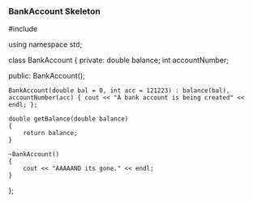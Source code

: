 ### BankAccount Skeleton
#include <iostream>

using namespace std;

class BankAccount
{
private:
	double balance;
	int accountNumber;

public:
	BankAccount();

	BankAccount(double bal = 0, int acc = 121223) : balance(bal), accountNumber(acc) { cout << "A bank account is being created" << endl; };

	double getBalance(double balance)
	{
		return balance;
	}

	~BankAccount()
	{
		cout << "AAAAAND its gone." << endl;
	}


};

